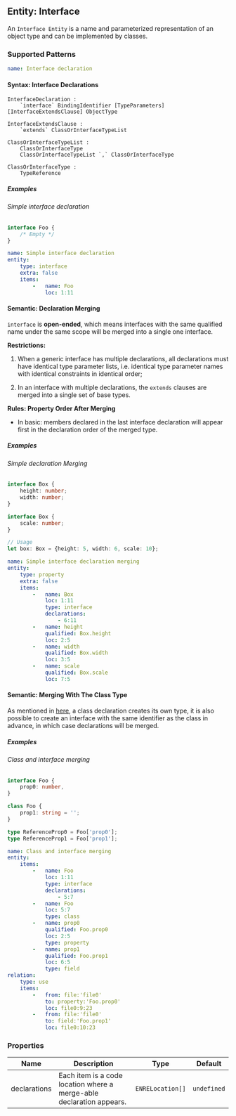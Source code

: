 ## Entity: Interface

An `Interface Entity` is a name and parameterized representation of an object type and can
be implemented by classes.

### Supported Patterns

```yaml
name: Interface declaration
```

#### Syntax: Interface Declarations

```text
InterfaceDeclaration :
    `interface` BindingIdentifier [TypeParameters] [InterfaceExtendsClause] ObjectType

InterfaceExtendsClause :
    `extends` ClassOrInterfaceTypeList

ClassOrInterfaceTypeList :
    ClassOrInterfaceType
    ClassOrInterfaceTypeList `,` ClassOrInterfaceType

ClassOrInterfaceType :
    TypeReference
```

##### Examples

###### Simple interface declaration

```ts
interface Foo {
    /* Empty */
}
```

```yaml
name: Simple interface declaration
entity:
    type: interface
    extra: false
    items:
        -   name: Foo
            loc: 1:11
```

#### Semantic: Declaration Merging

`interface` is **open-ended**, which means interfaces with the same qualified name under
the same scope will be merged into a single one interface.

**Restrictions:**

1. When a generic interface has multiple declarations, all declarations must have
   identical type parameter lists, i.e. identical type parameter names with identical
   constraints in identical order;

2. In an interface with multiple declarations, the `extends` clauses are merged into a
   single set of base types.

**Rules: Property Order After Merging**

* In basic: members declared in the last interface declaration will appear first in the
  declaration order of the merged type.

##### Examples

###### Simple declaration Merging

```ts
interface Box {
    height: number;
    width: number;
}

interface Box {
    scale: number;
}

// Usage
let box: Box = {height: 5, width: 6, scale: 10};
```

```yaml
name: Simple interface declaration merging
entity:
    type: property
    extra: false
    items:
        -   name: Box
            loc: 1:11
            type: interface
            declarations:
                - 6:11
        -   name: height
            qualified: Box.height
            loc: 2:5
        -   name: width
            qualified: Box.width
            loc: 3:5
        -   name: scale
            qualified: Box.scale
            loc: 7:5
```

<!--TODO: Restriction-violated cases-->

#### Semantic: Merging With The Class Type

As mentioned in [here](./class.md#semantic-typescript-class-types), a class declaration
creates its own type, it is also possible to create an interface with the same identifier
as the class in advance, in which case declarations will be merged.

##### Examples

###### Class and interface merging

```ts
interface Foo {
    prop0: number,
}

class Foo {
    prop1: string = '';
}

type ReferenceProp0 = Foo['prop0'];
type ReferenceProp1 = Foo['prop1'];
```

```yaml
name: Class and interface merging
entity:
    items:
        -   name: Foo
            loc: 1:11
            type: interface
            declarations:
                - 5:7
        -   name: Foo
            loc: 5:7
            type: class
        -   name: prop0
            qualified: Foo.prop0
            loc: 2:5
            type: property
        -   name: prop1
            qualified: Foo.prop1
            loc: 6:5
            type: field
relation:
    type: use
    items:
        -   from: file:'file0'
            to: property:'Foo.prop0'
            loc: file0:9:23
        -   from: file:'file0'
            to: field:'Foo.prop1'
            loc: file0:10:23
```

### Properties

| Name         | Description                                                          |       Type       |   Default   |
|--------------|----------------------------------------------------------------------|:----------------:|:-----------:|
| declarations | Each item is a code location where a merge-able declaration appears. | `ENRELocation[]` | `undefined` |
